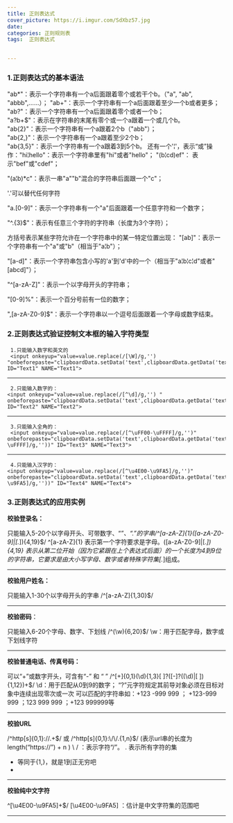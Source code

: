 ```yaml
---
title: 正则表达式 
cover_picture: https://i.imgur.com/SdXbz57.jpg 
date:
categories: 正则规则表
tags:  正则表达式

 
---
```

### 1.正则表达式的基本语法 
"ab*"：表示一个字符串有一个a后面跟着零个或若干个b。（"a", "ab", "abbb",……）；
"ab+"：表示一个字符串有一个a后面跟着至少一个b或者更多；  
"ab?"：表示一个字符串有一个a后面跟着零个或者一个b；  
"a?b+$"：表示在字符串的末尾有零个或一个a跟着一个或几个b。  
"ab{2}"：表示一个字符串有一个a跟着2个b（"abb"）；  
"ab{2,}"：表示一个字符串有一个a跟着至少2个b；  
"ab{3,5}"：表示一个字符串有一个a跟着3到5个b。
还有一个'¦'，表示“或”操作："hi¦hello"：表示一个字符串里有"hi"或者"hello"； 
"(b¦cd)ef"： 表示"bef"或"cdef"；
 
"(a¦b)*c"：表示一串"a""b"混合的字符串后面跟一个"c"； 

'.'可以替代任何字符

"a.[0-9]"：表示一个字符串有一个"a"后面跟着一个任意字符和一个数字；

"^.{3}$"：表示有任意三个字符的字符串（长度为3个字符）； 
 
方括号表示某些字符允许在一个字符串中的某一特定位置出现：
"[ab]"：表示一个字符串有一个"a"或"b"（相当于"a¦b"）；
 
"[a-d]"：表示一个字符串包含小写的'a'到'd'中的一个（相当于"a¦b¦c¦d"或者"[abcd]"）； 

"^[a-zA-Z]"：表示一个以字母开头的字符串； 

"[0-9]%"：表示一个百分号前有一位的数字；
  
",[a-zA-Z0-9]$"：表示一个字符串以一个逗号后面跟着一个字母或数字结束。  

###  2.正则表达式验证控制文本框的输入字符类型  ###
     1.只能输入数字和英文的
     <input onkeyup="value=value.replace(/[\W]/g,'') "onbeforepaste="clipboardData.setData('text',clipboardData.getData('text').replace(/[^\d]/g,''))" ID="Text1" NAME="Text1">


----------

     2.只能输入数字的：
    <input onkeyup="value=value.replace(/[^\d]/g,'') " onbeforepaste="clipboardData.setData('text',clipboardData.getData('text').replace(/[^\d]/g,''))" ID="Text2" NAME="Text2">

----------


     3.只能输入全角的：
     <input onkeyup="value=value.replace(/[^\uFF00-\uFFFF]/g,'')" onbeforepaste="clipboardData.setData('text',clipboardData.getData('text').replace(/[^\uFF00-\uFFFF]/g,''))" ID="Text3" NAME="Text3">

----------
     4.只能输入汉字的：
    <input onkeyup="value=value.replace(/[^\u4E00-\u9FA5]/g,'')" onbeforepaste="clipboardData.setData('text',clipboardData.getData('text').replace(/[^\u4E00-\u9FA5]/g,''))" ID="Text4" NAME="Text4">


### 3.正则表达式的应用实例 
**校验登录名：**

只能输入5-20个以字母开头、可带数字、“_”、“.”的字串/^[a-zA-Z]{1}([a-zA-Z0-9]|[._]){4,19}$/
^[a-zA-Z]{1} 表示第一个字符要求是字母。([a-zA-Z0-9]|[._]){4,19} 表示从第二位开始（因为它紧跟在上个表达式后面）的一个长度为4到9位的字符串，它要求是由大小写字母、数字或者特殊字符集[._]组成。

----------
**校验用户姓名：**

只能输入1-30个以字母开头的字串
/^[a-zA-Z]{1,30}$/ 

----------
**校验密码**：

只能输入6-20个字母、数字、下划线
/^(\w){6,20}$/
\w：用于匹配字母，数字或下划线字符 

----------
**校验普通电话、传真号码：**

可以“+”或数字开头，可含有“-” 和 “ ”
/^[+]{0,1}(\d){1,3}[ ]?([-]?((\d)|[ ]){1,12})+$/
\d：用于匹配从0到9的数字；
“?”元字符规定其前导对象必须在目标对象中连续出现零次或一次
可以匹配的字符串如：+123 -999 999 ； +123-999 999 ；123 999 999 ；+123 999999等

----------
**校验URL**

/^http[s]{0,1}:\/\/.+$/ 或 /^http[s]{0,1}:\/\/.{1,n}$/ (表示url串的长度为length(“https://”) + n )
 \ / ：表示字符“/”。
. 表示所有字符的集
+ 等同于{1,}，就是1到正无穷吧
+ 

----------
 **校验纯中文字符**

^[\u4E00-\u9FA5]+$/
[\u4E00-\u9FA5] ：估计是中文字符集的范围吧

----------
